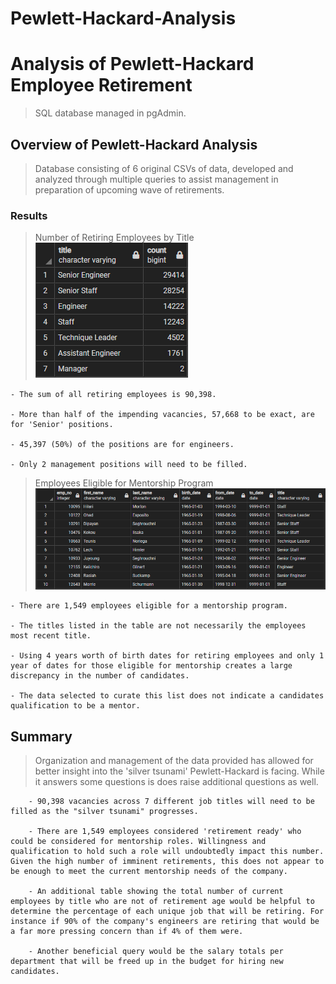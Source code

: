 # Pewlett-Hackard-Analysis
# Analysis of Pewlett-Hackard Employee Retirement
> SQL database managed in pgAdmin. 

## Overview of Pewlett-Hackard Analysis
> Database consisting of 6 original CSVs of data, developed and analyzed through multiple queries to assist management in preparation of upcoming wave of retirements.

### Results
> Number of Retiring Employees by Title
![Retiring Titles](Resources/retiring_titles.png)

    - The sum of all retiring employees is 90,398.  

    - More than half of the impending vacancies, 57,668 to be exact, are for 'Senior' positions. 

    - 45,397 (50%) of the positions are for engineers. 

    - Only 2 management positions will need to be filled. 

> Employees Eligible for Mentorship Program
![Mentorship Eligibility](Resources/mentorship_eligibility.png)

    - There are 1,549 employees eligible for a mentorship program.  

    - The titles listed in the table are not necessarily the employees most recent title.  

    - Using 4 years worth of birth dates for retiring employees and only 1 year of dates for those eligible for mentorship creates a large discrepancy in the number of candidates. 

    - The data selected to curate this list does not indicate a candidates qualification to be a mentor. 


## Summary
> Organization and management of the data provided has allowed for better insight into the 'silver tsunami' Pewlett-Hackard is facing. While it answers some questions is does raise additional questions as well. 

        - 90,398 vacancies across 7 different job titles will need to be filled as the "silver tsunami" progresses. 

        - There are 1,549 employees considered 'retirement ready' who could be considered for mentorship roles. Willingness and qualification to hold such a role will undoubtedly impact this number. Given the high number of imminent retirements, this does not appear to be enough to meet the current mentorship needs of the company.  

        - An additional table showing the total number of current employees by title who are not of retirement age would be helpful to determine the percentage of each unique job that will be retiring. For instance if 90% of the company's engineers are retiring that would be a far more pressing concern than if 4% of them were. 

        - Another beneficial query would be the salary totals per department that will be freed up in the budget for hiring new candidates. 